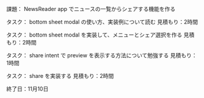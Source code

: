 課題： NewsReader app でニュースの一覧からシェアする機能を作る

タスク：
bottom sheet modal の使い方、実装例について読む
見積もり：2時間

タスク：
bottom sheet modal を実装して、メニューとシェア選択を作る
見積もり：2時間

タスク：
share intent で preview を表示する方法について勉強する
見積もり：1時間

タスク：
share を実装する
見積もり：2時間

終了日：11月10日
